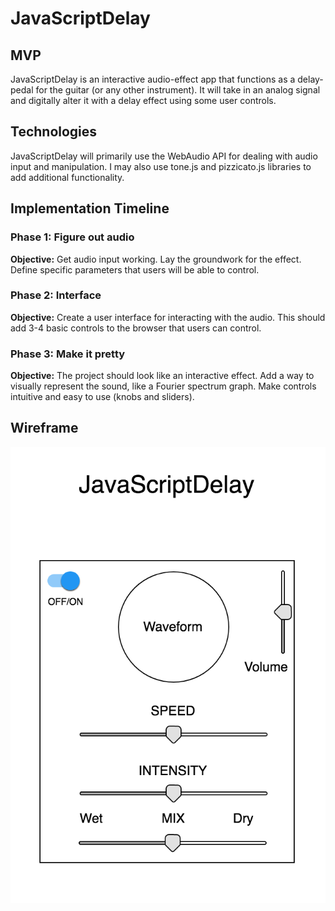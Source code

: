 # JavaScriptDelay

## MVP

JavaScriptDelay is an interactive audio-effect app that functions as a delay-pedal for the guitar (or any other instrument). It will take in an analog signal and digitally alter it with a delay effect using some user controls.


## Technologies

JavaScriptDelay will primarily use the WebAudio API for dealing with audio input and manipulation. I may also use tone.js and pizzicato.js libraries to add additional functionality.

## Implementation Timeline

### Phase 1: Figure out audio
**Objective:** Get audio input working. Lay the groundwork for the effect. Define specific parameters that users will be able to control.

### Phase 2: Interface
**Objective:** Create a user interface for interacting with the audio. This should add 3-4 basic controls to the browser that users can control.

### Phase 3: Make it pretty
**Objective:** The project should look like an interactive effect. Add a way to visually represent the sound, like a Fourier spectrum graph. Make controls intuitive and easy to use (knobs and sliders).

## Wireframe

![wireframe](./wireframe.png)
